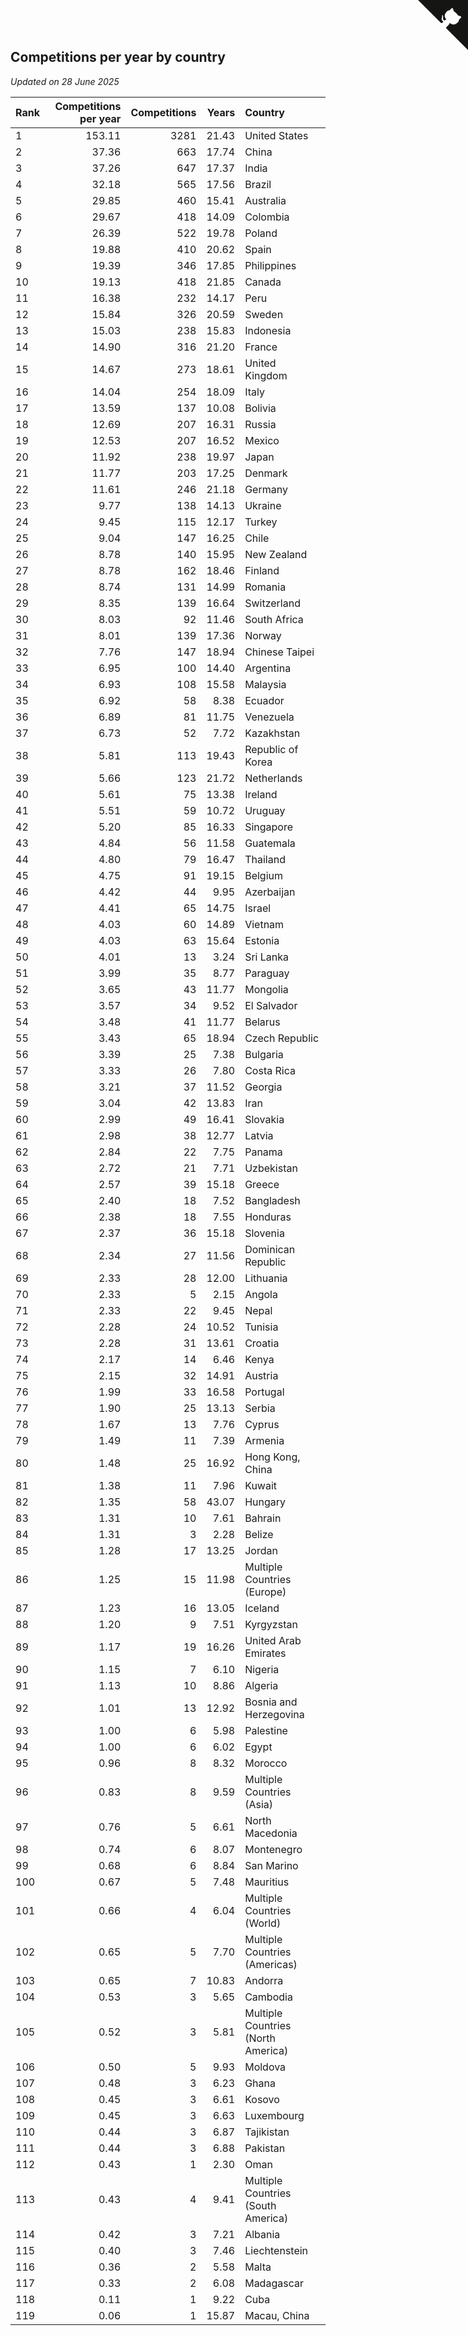 ## Competitions per year by country

*Updated on 28 June 2025*

| Rank | Competitions per year | Competitions | Years | Country |
| :--- | ---: | ---: | ---: | :--- |
| 1 | 153.11 | 3281 | 21.43 | United States |
| 2 | 37.36 | 663 | 17.74 | China |
| 3 | 37.26 | 647 | 17.37 | India |
| 4 | 32.18 | 565 | 17.56 | Brazil |
| 5 | 29.85 | 460 | 15.41 | Australia |
| 6 | 29.67 | 418 | 14.09 | Colombia |
| 7 | 26.39 | 522 | 19.78 | Poland |
| 8 | 19.88 | 410 | 20.62 | Spain |
| 9 | 19.39 | 346 | 17.85 | Philippines |
| 10 | 19.13 | 418 | 21.85 | Canada |
| 11 | 16.38 | 232 | 14.17 | Peru |
| 12 | 15.84 | 326 | 20.59 | Sweden |
| 13 | 15.03 | 238 | 15.83 | Indonesia |
| 14 | 14.90 | 316 | 21.20 | France |
| 15 | 14.67 | 273 | 18.61 | United Kingdom |
| 16 | 14.04 | 254 | 18.09 | Italy |
| 17 | 13.59 | 137 | 10.08 | Bolivia |
| 18 | 12.69 | 207 | 16.31 | Russia |
| 19 | 12.53 | 207 | 16.52 | Mexico |
| 20 | 11.92 | 238 | 19.97 | Japan |
| 21 | 11.77 | 203 | 17.25 | Denmark |
| 22 | 11.61 | 246 | 21.18 | Germany |
| 23 | 9.77 | 138 | 14.13 | Ukraine |
| 24 | 9.45 | 115 | 12.17 | Turkey |
| 25 | 9.04 | 147 | 16.25 | Chile |
| 26 | 8.78 | 140 | 15.95 | New Zealand |
| 27 | 8.78 | 162 | 18.46 | Finland |
| 28 | 8.74 | 131 | 14.99 | Romania |
| 29 | 8.35 | 139 | 16.64 | Switzerland |
| 30 | 8.03 | 92 | 11.46 | South Africa |
| 31 | 8.01 | 139 | 17.36 | Norway |
| 32 | 7.76 | 147 | 18.94 | Chinese Taipei |
| 33 | 6.95 | 100 | 14.40 | Argentina |
| 34 | 6.93 | 108 | 15.58 | Malaysia |
| 35 | 6.92 | 58 | 8.38 | Ecuador |
| 36 | 6.89 | 81 | 11.75 | Venezuela |
| 37 | 6.73 | 52 | 7.72 | Kazakhstan |
| 38 | 5.81 | 113 | 19.43 | Republic of Korea |
| 39 | 5.66 | 123 | 21.72 | Netherlands |
| 40 | 5.61 | 75 | 13.38 | Ireland |
| 41 | 5.51 | 59 | 10.72 | Uruguay |
| 42 | 5.20 | 85 | 16.33 | Singapore |
| 43 | 4.84 | 56 | 11.58 | Guatemala |
| 44 | 4.80 | 79 | 16.47 | Thailand |
| 45 | 4.75 | 91 | 19.15 | Belgium |
| 46 | 4.42 | 44 | 9.95 | Azerbaijan |
| 47 | 4.41 | 65 | 14.75 | Israel |
| 48 | 4.03 | 60 | 14.89 | Vietnam |
| 49 | 4.03 | 63 | 15.64 | Estonia |
| 50 | 4.01 | 13 | 3.24 | Sri Lanka |
| 51 | 3.99 | 35 | 8.77 | Paraguay |
| 52 | 3.65 | 43 | 11.77 | Mongolia |
| 53 | 3.57 | 34 | 9.52 | El Salvador |
| 54 | 3.48 | 41 | 11.77 | Belarus |
| 55 | 3.43 | 65 | 18.94 | Czech Republic |
| 56 | 3.39 | 25 | 7.38 | Bulgaria |
| 57 | 3.33 | 26 | 7.80 | Costa Rica |
| 58 | 3.21 | 37 | 11.52 | Georgia |
| 59 | 3.04 | 42 | 13.83 | Iran |
| 60 | 2.99 | 49 | 16.41 | Slovakia |
| 61 | 2.98 | 38 | 12.77 | Latvia |
| 62 | 2.84 | 22 | 7.75 | Panama |
| 63 | 2.72 | 21 | 7.71 | Uzbekistan |
| 64 | 2.57 | 39 | 15.18 | Greece |
| 65 | 2.40 | 18 | 7.52 | Bangladesh |
| 66 | 2.38 | 18 | 7.55 | Honduras |
| 67 | 2.37 | 36 | 15.18 | Slovenia |
| 68 | 2.34 | 27 | 11.56 | Dominican Republic |
| 69 | 2.33 | 28 | 12.00 | Lithuania |
| 70 | 2.33 | 5 | 2.15 | Angola |
| 71 | 2.33 | 22 | 9.45 | Nepal |
| 72 | 2.28 | 24 | 10.52 | Tunisia |
| 73 | 2.28 | 31 | 13.61 | Croatia |
| 74 | 2.17 | 14 | 6.46 | Kenya |
| 75 | 2.15 | 32 | 14.91 | Austria |
| 76 | 1.99 | 33 | 16.58 | Portugal |
| 77 | 1.90 | 25 | 13.13 | Serbia |
| 78 | 1.67 | 13 | 7.76 | Cyprus |
| 79 | 1.49 | 11 | 7.39 | Armenia |
| 80 | 1.48 | 25 | 16.92 | Hong Kong, China |
| 81 | 1.38 | 11 | 7.96 | Kuwait |
| 82 | 1.35 | 58 | 43.07 | Hungary |
| 83 | 1.31 | 10 | 7.61 | Bahrain |
| 84 | 1.31 | 3 | 2.28 | Belize |
| 85 | 1.28 | 17 | 13.25 | Jordan |
| 86 | 1.25 | 15 | 11.98 | Multiple Countries (Europe) |
| 87 | 1.23 | 16 | 13.05 | Iceland |
| 88 | 1.20 | 9 | 7.51 | Kyrgyzstan |
| 89 | 1.17 | 19 | 16.26 | United Arab Emirates |
| 90 | 1.15 | 7 | 6.10 | Nigeria |
| 91 | 1.13 | 10 | 8.86 | Algeria |
| 92 | 1.01 | 13 | 12.92 | Bosnia and Herzegovina |
| 93 | 1.00 | 6 | 5.98 | Palestine |
| 94 | 1.00 | 6 | 6.02 | Egypt |
| 95 | 0.96 | 8 | 8.32 | Morocco |
| 96 | 0.83 | 8 | 9.59 | Multiple Countries (Asia) |
| 97 | 0.76 | 5 | 6.61 | North Macedonia |
| 98 | 0.74 | 6 | 8.07 | Montenegro |
| 99 | 0.68 | 6 | 8.84 | San Marino |
| 100 | 0.67 | 5 | 7.48 | Mauritius |
| 101 | 0.66 | 4 | 6.04 | Multiple Countries (World) |
| 102 | 0.65 | 5 | 7.70 | Multiple Countries (Americas) |
| 103 | 0.65 | 7 | 10.83 | Andorra |
| 104 | 0.53 | 3 | 5.65 | Cambodia |
| 105 | 0.52 | 3 | 5.81 | Multiple Countries (North America) |
| 106 | 0.50 | 5 | 9.93 | Moldova |
| 107 | 0.48 | 3 | 6.23 | Ghana |
| 108 | 0.45 | 3 | 6.61 | Kosovo |
| 109 | 0.45 | 3 | 6.63 | Luxembourg |
| 110 | 0.44 | 3 | 6.87 | Tajikistan |
| 111 | 0.44 | 3 | 6.88 | Pakistan |
| 112 | 0.43 | 1 | 2.30 | Oman |
| 113 | 0.43 | 4 | 9.41 | Multiple Countries (South America) |
| 114 | 0.42 | 3 | 7.21 | Albania |
| 115 | 0.40 | 3 | 7.46 | Liechtenstein |
| 116 | 0.36 | 2 | 5.58 | Malta |
| 117 | 0.33 | 2 | 6.08 | Madagascar |
| 118 | 0.11 | 1 | 9.22 | Cuba |
| 119 | 0.06 | 1 | 15.87 | Macau, China |


<a href="https://github.com/JustinTimeCuber/wca_statistics" class="github-corner" aria-label="View source on Github"><svg width="80" height="80" viewBox="0 0 250 250" style="fill:#151513; color:#fff; position: absolute; top: 0; border: 0; right: 0;" aria-hidden="true"><path d="M0,0 L115,115 L130,115 L142,142 L250,250 L250,0 Z"></path><path d="M128.3,109.0 C113.8,99.7 119.0,89.6 119.0,89.6 C122.0,82.7 120.5,78.6 120.5,78.6 C119.2,72.0 123.4,76.3 123.4,76.3 C127.3,80.9 125.5,87.3 125.5,87.3 C122.9,97.6 130.6,101.9 134.4,103.2" fill="currentColor" style="transform-origin: 130px 106px;" class="octo-arm"></path><path d="M115.0,115.0 C114.9,115.1 118.7,116.5 119.8,115.4 L133.7,101.6 C136.9,99.2 139.9,98.4 142.2,98.6 C133.8,88.0 127.5,74.4 143.8,58.0 C148.5,53.4 154.0,51.2 159.7,51.0 C160.3,49.4 163.2,43.6 171.4,40.1 C171.4,40.1 176.1,42.5 178.8,56.2 C183.1,58.6 187.2,61.8 190.9,65.4 C194.5,69.0 197.7,73.2 200.1,77.6 C213.8,80.2 216.3,84.9 216.3,84.9 C212.7,93.1 206.9,96.0 205.4,96.6 C205.1,102.4 203.0,107.8 198.3,112.5 C181.9,128.9 168.3,122.5 157.7,114.1 C157.9,116.9 156.7,120.9 152.7,124.9 L141.0,136.5 C139.8,137.7 141.6,141.9 141.8,141.8 Z" fill="currentColor" class="octo-body"></path></svg></a><style>.github-corner:hover .octo-arm{animation:octocat-wave 560ms ease-in-out}@keyframes octocat-wave{0%,100%{transform:rotate(0)}20%,60%{transform:rotate(-25deg)}40%,80%{transform:rotate(10deg)}}@media (max-width:500px){.github-corner:hover .octo-arm{animation:none}.github-corner .octo-arm{animation:octocat-wave 560ms ease-in-out}}</style>
